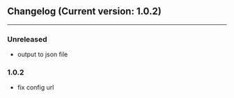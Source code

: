 ## Changelog (Current version: 1.0.2)

-----------------

### Unreleased

- output to json file

### 1.0.2

- fix config url